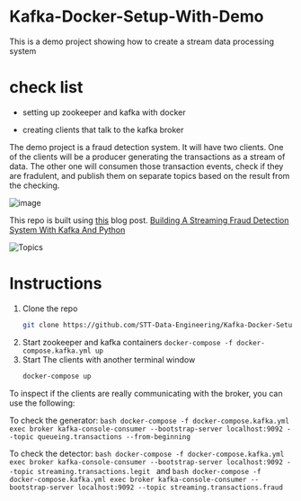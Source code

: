 # Kafka-Docker-Setup-With-Demo
This is a demo project showing how to create a stream data processing system

# check list

- setting up zookeeper and kafka with docker 

- creating clients that talk to the kafka broker

The demo project is a fraud detection system. It will have two clients.
One of the clients will be a producer generating the transactions as a stream of data.
The other one will consumen those transaction events, check if they are fradulent, and publish them on separate topics based on the result from the checking. 

![image](https://user-images.githubusercontent.com/39389971/177281929-47bb7e5b-de9d-41f5-a316-ee338fa3f11e.png)

This repo is built using [this](https://dev.to/florimondmanca/breaking-news-everything-is-an-event-streams-kafka-and-you-2n9j)  blog post. 
[Building A Streaming Fraud Detection System With Kafka And Python](https://dev.to/florimondmanca/breaking-news-everything-is-an-event-streams-kafka-and-you-2n9j)

![Topics](https://res.cloudinary.com/practicaldev/image/fetch/s--gkM6dgTn--/c_limit%2Cf_auto%2Cfl_progressive%2Cq_auto%2Cw_880/https://florimondmanca-personal-website.s3.amazonaws.com/media/markdownx/288f76de-ccdb-4be3-83d8-672e0f9dd326.png)
# Instructions

1. Clone the repo
   ```bash
   git clone https://github.com/STT-Data-Engineering/Kafka-Docker-Setup-With-Demo.git
   ```
2. Start zookeeper and kafka containers
   `docker-compose -f docker-compose.kafka.yml up`
3. Start The clients with another terminal window
   ```bash
   docker-compose up
   ```


To inspect if the clients are really communicating with the broker, you can use the following:

To check the generator:
    ```bash
    docker-compose -f docker-compose.kafka.yml exec broker kafka-console-consumer --bootstrap-server localhost:9092 --topic queueing.transactions --from-beginning
    ```

To check the detector:
    ```bash
    docker-compose -f docker-compose.kafka.yml exec broker kafka-console-consumer --bootstrap-server localhost:9092 --topic streaming.transactions.legit
    ```
    and
    ```bash
    docker-compose -f docker-compose.kafka.yml exec broker kafka-console-consumer --bootstrap-server localhost:9092 --topic streaming.transactions.fraud
    ```